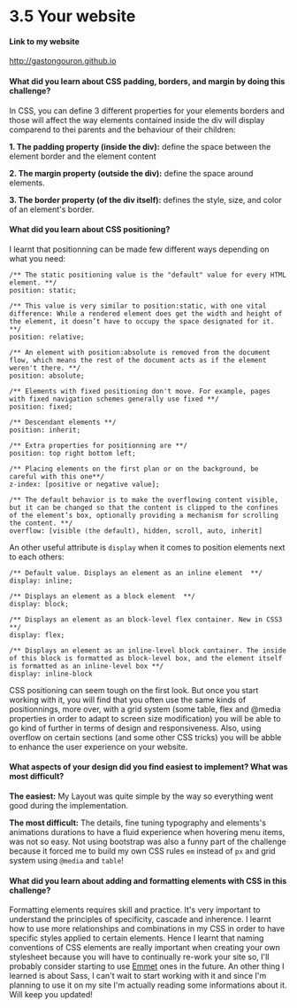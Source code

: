 # 3.5 Your website
#### Link to my website
http://gastongouron.github.io

#### What did you learn about CSS padding, borders, and margin by doing this challenge?
In CSS, you can define 3 different properties for your elements borders and those will affect the way elements contained inside the div will display comparend to thei parents and the behaviour of their children:

**1. The padding property (inside the div):** define the space between the element border and the element content

**2. The margin property (outside the div):** define the space around elements.

**3. The border property (of the div itself):** defines the style, size, and color of an element's border.

#### What did you learn about CSS positioning?
I learnt that positionning can be made few different ways depending on what you need:
```
/** The static positioning value is the "default" value for every HTML element. **/
position: static;

/** This value is very similar to position:static, with one vital difference: While a rendered element does get the width and height of the element, it doesn’t have to occupy the space designated for it. **/
position: relative;

/** An element with position:absolute is removed from the document flow, which means the rest of the document acts as if the element weren't there. **/
position: absolute;

/** Elements with fixed positioning don't move. For example, pages with fixed navigation schemes generally use fixed **/
position: fixed;

/** Descendant elements **/
position: inherit;

/** Extra properties for positionning are **/
position: top right bottom left;

/** Placing elements on the first plan or on the background, be careful with this one**/
z-index: [positive or negative value];

/** The default behavior is to make the overflowing content visible, but it can be changed so that the content is clipped to the confines of the element’s box, optionally providing a mechanism for scrolling the content. **/
overflow: [visible (the default), hidden, scroll, auto, inherit]
```

An other useful attribute is `display` when it comes to position elements next to each others:
```
/** Default value. Displays an element as an inline element  **/
display: inline;

/** Displays an element as a block element  **/
display: block;

/** Displays an element as an block-level flex container. New in CSS3 **/
display: flex;

/** Displays an element as an inline-level block container. The inside of this block is formatted as block-level box, and the element itself is formatted as an inline-level box **/
display: inline-block
```

CSS positioning can seem tough on the first look. But once you start working with it, you will find that you often use the same kinds of positionnings, more over, with a grid system (some table, flex and @media properties in order to adapt to screen size modification) you will be able to go kind of further in terms of design and responsiveness. Also, using overflow on certain sections (and some other CSS tricks) you will be abble to enhance the user experience on your website.

#### What aspects of your design did you find easiest to implement? What was most difficult?
**The easiest:** My Layout was quite simple by the way so everything went good during the implementation.

**The most difficult:**
The details, fine tuning typography and elements's animations durations to have a fluid experience when hovering menu items, was not so easy. Not using bootstrap was also a funny part of the challenge because it forced me to build my own CSS rules `em` instead of `px` and grid system using `@media` and `table`!

#### What did you learn about adding and formatting elements with CSS in this challenge?
Formatting elements requires skill and practice. It's very important to understand the principles of specificity, cascade and inherence.
I learnt how to use more relationships and combinations in my CSS in order to have specific styles applied to certain elements. Hence I learnt that naming conventions of CSS elements are really important when creating your own stylesheet because you will have to continually re-work your site so, I'll probably consider starting to use [Emmet](http://emmet.io/) ones in the future. An other thing I learned is about Sass, I can't wait to start working with it and since I'm planning to use it on my site I'm actually reading some informations about it. Will keep you updated!